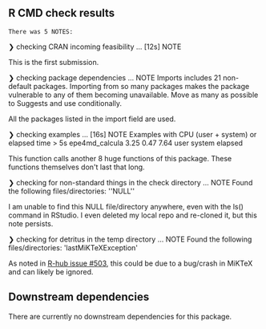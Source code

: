 ## R CMD check results

    There was 5 NOTES:
    
❯ checking CRAN incoming feasibility ... [12s] NOTE
  
  This is the first submission.

❯ checking package dependencies ... NOTE
  Imports includes 21 non-default packages.
  Importing from so many packages makes the package vulnerable to any of
  them becoming unavailable.  Move as many as possible to Suggests and
  use conditionally.
  
  All the packages listed in the import field are used.

❯ checking examples ... [16s] NOTE
  Examples with CPU (user + system) or elapsed time > 5s
  epe4md_calcula 3.25   0.47    7.64
                 user system elapsed
                 
  This function calls another 8 huge functions of this package. These functions 
  themselves don't last that long.
  
❯ checking for non-standard things in the check directory ... NOTE
  Found the following files/directories:
    ''NULL''
    
  I am unable to find this NULL file/directory anywhere, even with the ls() 
  command in RStudio. I even deleted my local repo and re-cloned it, but this 
  note persists.

❯ checking for detritus in the temp directory ... NOTE
  Found the following files/directories:
    'lastMiKTeXException'
    
  As noted in [R-hub issue #503](https://github.com/r-hub/rhub/issues/503), 
  this could be due to a bug/crash in MiKTeX and can likely be ignored.

## Downstream dependencies

  There are currently no downstream dependencies for this package.
